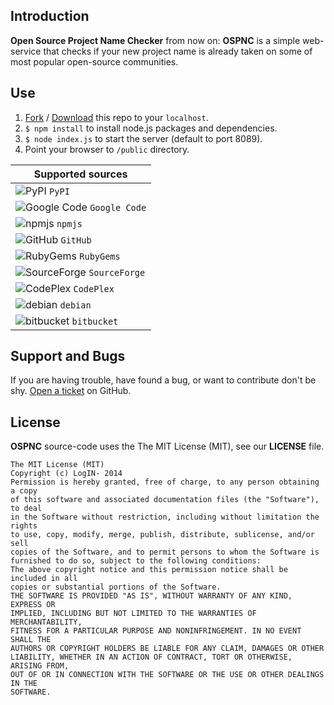 ## Introduction
**Open Source Project Name Checker** from now on: **OSPNC** is a simple web-service that checks if your new
project name is already taken on some of most popular open-source communities.

## Use
1. [Fork](https://github.com/LogIN-/ospnc/fork) / [Download](https://github.com/LogIN-/ospnc/archive/master.zip) this repo to your `localhost`.
2. `$ npm install` to install node.js packages and dependencies.
3. `$ node index.js` to start the server (default to port 8089).
4. Point your browser to `/public` directory.

Supported sources |
--- |
![PyPI](https://raw.githubusercontent.com/juanbrujo/ospnc/master/public/template/images/favicons/pypi_16x16.png "PyPI") `PyPI` |
![Google Code](https://raw.githubusercontent.com/juanbrujo/ospnc/master/public/template/images/favicons/google-code_16x16.png "Google Code") `Google Code` |
![npmjs](https://raw.githubusercontent.com/juanbrujo/ospnc/master/public/template/images/favicons/npmjs_16x16.png "npmjs") `npmjs` |
![GitHub](https://raw.githubusercontent.com/juanbrujo/ospnc/master/public/template/images/favicons/github_16x16.png "GitHub") `GitHub` |
![RubyGems](https://raw.githubusercontent.com/juanbrujo/ospnc/master/public/template/images/favicons/rubygems_16x16.png "RubyGems") `RubyGems` |
![SourceForge](https://raw.githubusercontent.com/juanbrujo/ospnc/master/public/template/images/favicons/sourceforge_16x16.png "SourceForge") `SourceForge` |
![CodePlex](https://raw.githubusercontent.com/juanbrujo/ospnc/master/public/template/images/favicons/codeplex_16x16.png "CodePlex") `CodePlex` |
![debian](https://raw.githubusercontent.com/juanbrujo/ospnc/master/public/template/images/favicons/debian_16x16.png "debian") `debian` |
![bitbucket](https://raw.githubusercontent.com/juanbrujo/ospnc/master/public/template/images/favicons/bitbucket_16x16.png "bitbucket") `bitbucket` |


## Support and Bugs
If you are having trouble, have found a bug, or want to contribute don't be shy.
[Open a ticket](https://github.com/LogIN-/ospnc/issues) on GitHub.

## License
**OSPNC** source-code uses the The MIT License (MIT), see our **LICENSE** file.
```
The MIT License (MIT)
Copyright (c) LogIN- 2014
Permission is hereby granted, free of charge, to any person obtaining a copy
of this software and associated documentation files (the "Software"), to deal
in the Software without restriction, including without limitation the rights
to use, copy, modify, merge, publish, distribute, sublicense, and/or sell
copies of the Software, and to permit persons to whom the Software is
furnished to do so, subject to the following conditions:
The above copyright notice and this permission notice shall be included in all
copies or substantial portions of the Software.
THE SOFTWARE IS PROVIDED "AS IS", WITHOUT WARRANTY OF ANY KIND, EXPRESS OR
IMPLIED, INCLUDING BUT NOT LIMITED TO THE WARRANTIES OF MERCHANTABILITY,
FITNESS FOR A PARTICULAR PURPOSE AND NONINFRINGEMENT. IN NO EVENT SHALL THE
AUTHORS OR COPYRIGHT HOLDERS BE LIABLE FOR ANY CLAIM, DAMAGES OR OTHER
LIABILITY, WHETHER IN AN ACTION OF CONTRACT, TORT OR OTHERWISE, ARISING FROM,
OUT OF OR IN CONNECTION WITH THE SOFTWARE OR THE USE OR OTHER DEALINGS IN THE
SOFTWARE.
```